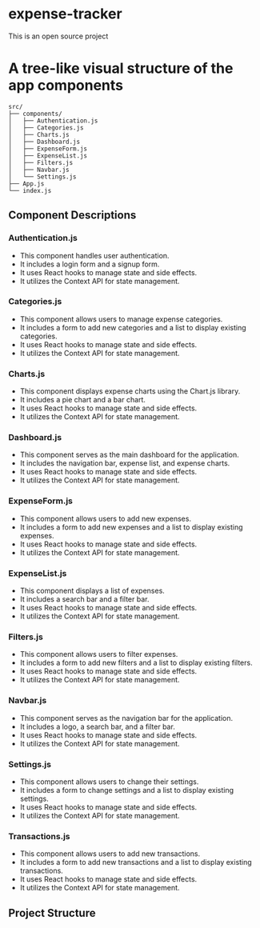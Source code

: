 # expense-tracker
This is an open source project

# A tree-like visual structure of the app components

```
src/
├── components/
│   ├── Authentication.js
│   ├── Categories.js
│   ├── Charts.js
│   ├── Dashboard.js
│   ├── ExpenseForm.js
│   ├── ExpenseList.js
│   ├── Filters.js
│   ├── Navbar.js
│   └── Settings.js
├── App.js
└── index.js

```

## Component Descriptions

### Authentication.js
- This component handles user authentication.
- It includes a login form and a signup form.
- It uses React hooks to manage state and side effects.
- It utilizes the Context API for state management.

### Categories.js
- This component allows users to manage expense categories.
- It includes a form to add new categories and a list to display existing categories.
- It uses React hooks to manage state and side effects.
- It utilizes the Context API for state management.

### Charts.js
- This component displays expense charts using the Chart.js library.
- It includes a pie chart and a bar chart.
- It uses React hooks to manage state and side effects.
- It utilizes the Context API for state management.

### Dashboard.js
- This component serves as the main dashboard for the application.
- It includes the navigation bar, expense list, and expense charts.
- It uses React hooks to manage state and side effects.
- It utilizes the Context API for state management.

### ExpenseForm.js
- This component allows users to add new expenses.
- It includes a form to add new expenses and a list to display
  existing expenses.
- It uses React hooks to manage state and side effects.
- It utilizes the Context API for state management.

### ExpenseList.js
- This component displays a list of expenses.
- It includes a search bar and a filter bar.
- It uses React hooks to manage state and side effects.
- It utilizes the Context API for state management.

### Filters.js
- This component allows users to filter expenses.
- It includes a form to add new filters and a list to display existing filters.
- It uses React hooks to manage state and side effects.
- It utilizes the Context API for state management.

### Navbar.js
- This component serves as the navigation bar for the application.
- It includes a logo, a search bar, and a filter bar.
- It uses React hooks to manage state and side effects.
- It utilizes the Context API for state management.

### Settings.js
- This component allows users to change their settings.
- It includes a form to change settings and a list to display existing settings.
- It uses React hooks to manage state and side effects.
- It utilizes the Context API for state management.

### Transactions.js
- This component allows users to add new transactions.
- It includes a form to add new transactions and a list to display existing transactions.
- It uses React hooks to manage state and side effects.
- It utilizes the Context API for state management.

## Project Structure


